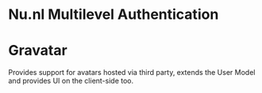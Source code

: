 # Nu.nl Multilevel Authentication

# Gravatar
Provides support for avatars hosted via third party, extends the User Model and provides UI on the client-side too.

